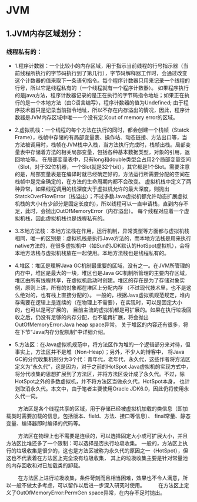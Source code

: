 # JVM
## 1.JVM内存区域划分：
### 线程私有的：
 * 1.程序计数器：一个比较小的内存区域，用于指示当前线程的行号指示器（当前线程所执行的字节码执行到了第几行），字节码解释器工作时，会通过改变这个计数器的值来取下一条语句指令。每个程序计数器只用来记录一个线程的行号，所以它是线程私有的（一个线程就有一个程序计数器）。
  如果程序执行的是java方法，程序计数器记录的是正在执行的字节码指令地址；如果正在执行的是一个本地方法（由C语言编写），程序计数器的值为Undefined;
 由于程序技术器只是记录当前指令地址，所以不存在内存溢出的情况，因此，程序计数器是JVM内存区域中唯一一个没有定义out of memory error的区域。
					  
 * 2.虚拟机栈：一个线程的每个方法在执行的同时，都会创建一个栈帧（Statck Frame），栈帧中存储的有局部变量表、操作站、动态链接、方法出口等，当方法被调用时，栈帧在JVM栈中入栈，当方法执行完成时，栈帧出栈。局部变量表中存储着方法的相关局部变量，包括各种基本数据类型，对象的引用，返回地址等。
  在局部变量表中，只有long和double类型会占用2个局部变量空间（Slot，对于32位机器，一个Slot就是32个bit），其它都是1个Slot。需要注意的是，局部变量表是在编译时就已经确定好的，方法运行所需要分配的空间在栈帧中是完全确定的，在方法的生命周期内都不会改变。
  虚拟机栈中定义了两种异常，如果线程调用的栈深度大于虚拟机允许的最大深度，则抛出StatckOverFlowError（栈溢出）；不过多数Java虚拟机都允许动态扩展虚拟机栈的大小(有少部分是固定长度的)，所以线程可以一直申请栈，直到内存不足，此时，会抛出OutOfMemoryError（内存溢出）。 每个线程对应着一个虚拟机栈，因此虚拟机栈也是线程私有的。
* 3.本地方法栈：本地方法栈在作用，运行机制，异常类型等方面都与虚拟机栈相同，唯一的区别是：虚拟机栈是执行Java方法的，而本地方法栈是用来执行native方法的，在很多虚拟机中（如Sun的JDK默认的HotSpot虚拟机），会将本地方法栈与虚拟机栈放在一起使用。本地方法栈也是线程私有的。
* 4.堆区：堆区是理解Java GC机制最重要的区域，没有之一。在JVM所管理的内存中，堆区是最大的一块，堆区也是Java GC机制所管理的主要内存区域，
堆区由所有线程共享，在虚拟机启动时创建。堆区的存在是为了存储对象实例，原则上讲，所有的对象都在堆区上分配内存
（不过现代技术里，也不是这么绝对的，也有栈上直接分配的）。
  一般的，根据Java虚拟机规范规定，堆内存需要在逻辑上是连续的（在物理上不需要），在实现时，可以是固定大小的，也可以是可扩展的，
目前主流的虚拟机都是可扩展的。如果在执行垃圾回收之后，仍没有足够的内存分配，也不能再扩展，将会抛出OutOfMemoryError:Java heap space异常。
  关于堆区的内容还有很多，将在下节“Java内存分配机制”中详细介绍。
* 5.方法区：在Java虚拟机规范中，将方法区作为堆的一个逻辑部分来对待，但事实上，方法区并不是堆（Non-Heap）；另外，不少人的博客中，
   将Java GC的分代收集机制分为3个代：青年代，老年代，永久代，这些作者将方法区定义为“永久代”，这是因为，对于之前的HotSpot Java虚拟机的实现方式中，
   将分代收集的思想扩展到了方法区，并将方法区设计成了永久代。不过，除HotSpot之外的多数虚拟机，并不将方法区当做永久代，HotSpot本身，
  也计划取消永久代。本文中，由于笔者主要使用Oracle JDK6.0，因此仍将使用永久代一词。
				 
　　             方法区是各个线程共享的区域，用于存储已经被虚拟机加载的类信息（即加载类时需要加载的信息，包括版本、field、方法、接口等信息）、
                 final常量、静态变量、编译器即时编译的代码等。
				 
　　             方法区在物理上也不需要是连续的，可以选择固定大小或可扩展大小，并且方法区比堆还多了一个限制：可以选择是否执行垃圾收集。
                 一般的，方法区上执行的垃圾收集是很少的，这也是方法区被称为永久代的原因之一（HotSpot），但这也不代表着在方法区上完全没有垃圾收集，
			     其上的垃圾收集主要是针对常量池的内存回收和对已加载类的卸载。
			   
　　             在方法区上进行垃圾收集，条件苛刻而且相当困难，效果也不令人满意，所以一般不做太多考虑，可以留作以后进一步深入研究时使用。
　　             在方法区上定义了OutOfMemoryError:PermGen space异常，在内存不足时抛出。
